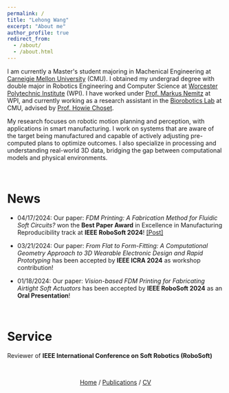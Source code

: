 ```yaml
---
permalink: /
title: "Lehong Wang"
excerpt: "About me"
author_profile: true
redirect_from: 
  - /about/
  - /about.html
---
```


I am currently a Master's student majoring in Machenical Engineering at [Carneigie Mellon University](https://www.cmu.edu/) (CMU). I obtained my undergrad degree with double major in Robotics Engineering and Computer Science at [Worcester Polytechnic Institute](https://www.wpi.edu/) (WPI).
I have worked under [Prof. Markus Nemitz](https://www.wpi.edu/people/faculty/mnemitz) at WPI, and currently working as a research assistant in the [Biorobotics Lab](http://biorobotics.ri.cmu.edu/index.php) at CMU, advised by [Prof. Howie Choset](https://www.ri.cmu.edu/ri-faculty/howie-choset/).

My research focuses on robotic motion planning and perception, with applications in smart manufacturing. I work on systems that are aware of the target being manufactured and capable of actively adjusting pre-computed plans to optimize outcomes. I also specialize in processing and understanding real-world 3D data, bridging the gap between computational models and physical environments.

<br/>

# News

- 04/17/2024: Our paper: *FDM Printing: A Fabrication Method for Fluidic Soft Circuits?* won the **Best Paper Award** in Excellence in Manufacturing Reproducibility track at **IEEE RoboSoft 2024**! [\[Post\]](https://www.linkedin.com/feed/update/urn:li:activity:7186250205229391873/)

- 03/21/2024: Our paper: *From Flat to Form-Fitting: A Computational Geometry Approach to 3D Wearable Electronic Design and Rapid Prototyping* has been accepted by **IEEE ICRA 2024** as workshop contribution!

- 01/18/2024: Our paper: *Vision-based FDM Printing for Fabricating Airtight Soft Actuators* has been accepted by **IEEE RoboSoft 2024** as an **Oral Presentation**!


<br/>

# Service
Reviewer of **IEEE International Conference on Soft Robotics (RoboSoft)**

<br/>

<p style="text-align: center;"> 
  <a href="https://lehong-wang.github.io/">Home</a>
  /
  <a href="https://lehong-wang.github.io//publications/">Publications</a>
  /
  <a href="https://lehong-wang.github.io//files/Lehong_Wang_Resume.pdf">CV</a>
</p>

<br/>

<!-- 
<iframe 
  width="560" height="315" 
  src="https://www.youtube.com/embed/Q5BHOogOOLo?autoplay=1&mute=1" 
  title="YouTube video player" 
  frameborder="0" 
  allow="accelerometer; autoplay; clipboard-write; encrypted-media; gyroscope; picture-in-picture; web-share" allowfullscreen>
</iframe> -->

